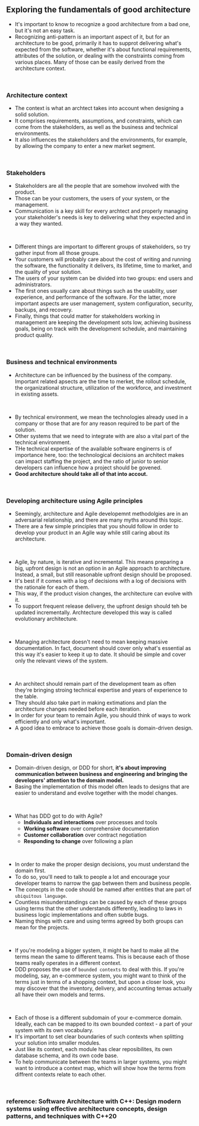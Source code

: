 ## Exploring the fundamentals of good architecture

* It's important to know to recognize a good architecture from a bad one, but it's not an easy task.
* Recognizing anti-pattern is an important aspect of it, but for an architecture to be good, primarily it has to supprot delivering what's expected from the software, whether it's about functional requirements, attributes of the solution, or dealing with the constraints coming from various places. Many of those can be easily derived from the architecture context.

</br>

### Architecture context
* The context is what an archtect takes into account when designing a solid solution.
* It comprises requirements, assumptions, and constraints, which can come from the stakeholders, as well as the business and technical environments.
* It also influences the stakeholders and the environments, for example, by allowing the company to enter a new market segment.

</br>

### Stakeholders
* Stakeholders are all the people that are somehow involved with the product.
* Those can be your customers, the users of your system, or the management.
* Communication is a key skill for every archtect and properly managing your stakeholder's needs is key to delivering what they expected and in a way they wanted. 

</br>

* Different things are important to different groups of stakeholders, so try gather input from all those groups.
* Your customers will probably care about the cost of writing and running the software, the functionality it delivers, its lifetime, time to market, and the quality of your solution.
* The users of your system can be divided into two groups: end users and administrators.
* The first ones usually care about things such as the usability, user experience, and performance of the software. For the latter, more important aspects are user management, system configuration, security, backups, and recovery.
* Finally, things that could matter for stakeholders working in management are keeping the development sots low, achieving business goals, being on track with the development schedule, and maintaining product quality.


</br>

### Business and technical environments
* Architecture can be influenced by the business of the company. Important related apsects are the time to merket, the rollout schedule, the organizational structure, utilization of the workforce, and investment in existing assets.

</br>

* By technical environment, we mean the technologies already used in a company or those that are for any reason required to be part of the solution.
* Other systems that we need to integrate with are also a vital part of the technical environment.
* THe technical expertise of the available software enginerrs is of importance here, too: the technological decisions an architect makes can impact staffing the project, and the ratio of junior to senior developers can influence how a project should be govened.
* __Good architecture should take all of that into accout.__

</br>

### Developing architecture using Agile principles
* Seemingly, architecture and Agile developemnt methodolgies are in an adversarial relationship, and there are many myths around this topic.
* There are a few simple principles that you should follow in order to develop your product in an Agile way while still caring about its architecture.

</br>

* Agile, by nature, is iterative and incremental. This means preparing a big, upfront design is not an option in an Agile approach to architecture. Instead, a small, but still reasonable upfront design should be proposed.
* It's best if it comes with a log of decisions with a log of decisions with the rationale for each of them.
* This way, if the product vision changes, the architecture can evolve with it.
* To support frequent release delivery, the upfront design should teh be updated incrementally. Archtecture developed this way is called evolutionary architecture.

</br>

* Managing architecture doesn't need to mean keeping massive documentation. In fact, document should cover only what's essential as this way it's easier to keep it up to date. It should be simple and cover only the relevant views of the system.

</br>

* An architect should remain part of the development team as often they're bringing stroing technical expertise and years of experience to the table.
* They should also take part in making extimations and plan the architecture changes needed before each iteration.
* In order for your team to remain Agile, you should think of ways to work efficiently and only what's important.
* A good idea to embrace to achieve those goals is domain-driven design.

</br>

### Domain-driven design
* Domain-driven design, or DDD for short, __it's about improving communication between business and engineering and bringing the developers' attention to the domain model.__
* Basing the implementation of this model often leads to designs that are easier to understand and evolve together with the model changes.

</br>

* What has DDD got to do with Agile?
    * __Individuals and interactions__ over processes and tools
    * __Working software__ over comprehensive documentation
    * __Customer collaboration__ over contract negotiation
    * __Responding to change__ over following a plan

</br>

* In order to make the proper design decisions, you must understand the domain first.
* To do so, you'll need to talk to people a lot and encourage your developer teams to narrow the gap between them and business people.
* The conecpts in the code should be named after entities that are part of `ubiquitous language`.
* Countless misunderstandings can be caused by each of these groups using terms that the other understands differently, leading to laws in business logic implementations and often subtle bugs.
* Naming things with care and using terms agreed by both groups can mean for the projects.

</br>

* If you're modeling a bigger system, it might be hard to make all the terms mean the same to different teams. This is because each of those teams really operates in a different context.
* DDD proposes the use of `bounded contexts` to deal with this. If you're modeling, say, an e-commerce system, you might want to think of the terms just in terms of a shopping context, but upon a closer look, you may discover that the inventory, delivery, and accounting temas actually all have their own models and terms.

</br>

* Each of those is a different subdomain of your e-commerce domain. Ideally, each can be mapped to its own bounded context - a part of your system with its own vocabulary.
* It's important to set clear boundaries of such contexts when splitting your solution into smaller modules.
* Just like its context, each module has clear reposibilites, its own database schema, and its own code base.
* To help communicate between the teams in larger systems, you might want to introduce a context map, which will show how the terms from diffrent contexts relate to each other.

</br>

### reference: Software Architecture with C++: Design modern systems using effective architecture concepts, design patterns, and techniques with C++20